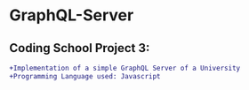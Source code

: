 # GraphQL-Server
## Coding School Project 3:
```diff
+Implementation of a simple GraphQL Server of a University
+Programming Language used: Javascript
